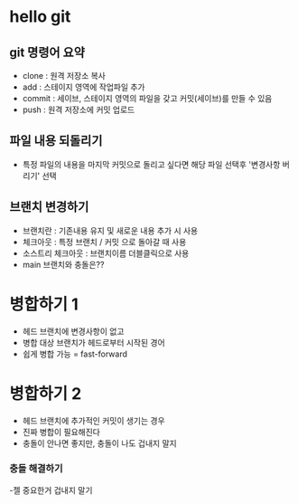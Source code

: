 # hello git

## git 명령어 요약

- clone : 원격 저장소 복사
- add : 스테이지 영역에 작업파일 추가
- commit : 세이브, 스테이지 영역의 파일을 갖고 커밋(세이브)를 만들 수 있음
- push : 원격 저장소에 커밋 업로드

## 파일 내용 되돌리기
- 특정 파일의 내용을 마지막 커밋으로 돌리고 싶다면 해당 파일 선택후 '변경사항 버리기' 선택

## 브랜치 변경하기

- 브랜치란 : 기존내용 유지 및 새로운 내용 추가 시 사용
- 체크아웃 : 특정 브랜치 / 커밋 으로 돌아갈 때 사용
- 소스트리 체크아웃 : 브랜치이름 더블클릭으로 사용
- main 브랜치와 충돌은??


# 병합하기 1

- 헤드 브랜치에 변경사항이 없고
- 병합 대상 브랜치가 헤드로부터 시작된 경어
- 쉽게 병합 가능 = fast-forward 

# 병합하기 2

- 헤드 브랜치에 추가적인 커밋이 생기는 경우
- 진짜 병합이 필요해진다
- 충돌이 안나면 좋지만, 충돌이 나도 겁내지 말지


### 충돌 해결하기
-젤 중요한거 겁내지 말기

